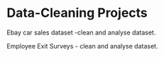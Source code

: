 # Data-Cleaning Projects
Ebay car sales dataset -clean and analyse dataset.

Employee Exit Surveys - clean and analyse dataset.
